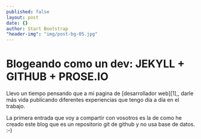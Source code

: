 ```yaml
---
published: false
layout: post
date: {}
author: Start Bootstrap
"header-img": "img/post-bg-05.jpg"
---
```




Blogeando como un dev: JEKYLL + GITHUB + PROSE.IO
===================

Llevo un tiempo pensando que a mi pagina de [desarrollador web][1],, darle más vida publicando diferentes experiencias que tengo día a día en el trabajo. 
 

La primera entrada que voy a compartir con vosotros es la de como he creado este blog que es un repositorio git de github y no usa base de datos. :-)
